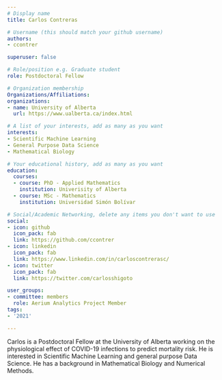 ```yaml
---
# Display name
title: Carlos Contreras

# Username (this should match your github username)
authors:
- ccontrer

superuser: false

# Role/position e.g. Graduate student
role: Postdoctoral Fellow

# Organization membership
Organizations/Affiliations:
organizations:
- name: University of Alberta
  url: https://www.ualberta.ca/index.html

# A list of your interests, add as many as you want
interests:
- Scientific Machine Learning
- General Purpose Data Science
- Mathematical Biology

# Your educational history, add as many as you want
education:
  courses:
  - course: PhD - Applied Mathematics
    institution: Univerisity of Alberta
  - course: MSc - Mathematics
    institution: Universidad Simón Bolívar

# Social/Academic Networking, delete any items you don't want to use
social:
- icon: github
  icon_pack: fab
  link: https://github.com/ccontrer
- icon: linkedin
  icon_pack: fab
  link: https://www.linkedin.com/in/carloscontrerasc/
- icon: twitter
  icon_pack: fab
  link: https://twitter.com/carlosshigoto

user_groups:
- committee: members
  role: Aerium Analytics Project Member
tags:
- '2021'

---
```

Carlos is a Postdoctoral Fellow at the University of Alberta working on the physiological effect of COVID-19 infections to predict mortality risk. He is interested in Scientific Machine Learning and general purpose Data Science. He has a background in Mathematical Biology and Numerical Methods.
